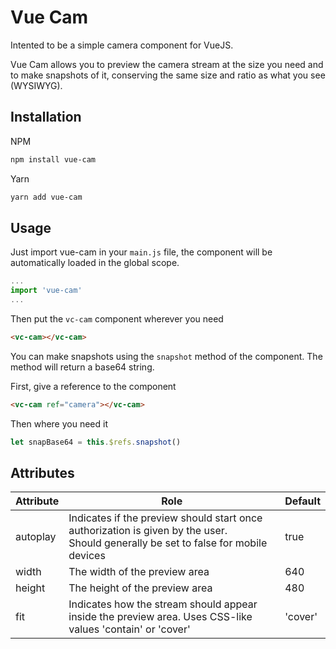 # Vue Cam

Intented to be a simple camera component for VueJS.

Vue Cam allows you to preview the camera stream at the size you need and to make snapshots of it, conserving the same size and ratio as what you see (WYSIWYG).

## Installation

NPM
```bash
npm install vue-cam
```

Yarn
```bash
yarn add vue-cam
```

## Usage

Just import vue-cam in your ```main.js``` file, the component will be automatically loaded in the global scope.

```javascript
...
import 'vue-cam'
...
```

Then put the ```vc-cam``` component wherever you need

```html
<vc-cam></vc-cam>
```

You can make snapshots using the ```snapshot``` method of the component. The method will return a base64 string.

First, give a reference to the component
```html
<vc-cam ref="camera"></vc-cam>
```

Then where you need it
```javascript
let snapBase64 = this.$refs.snapshot()
```

## Attributes

|Attribute   |Role                                                                                                                                   |Default    |
|------------|---------------------------------------------------------------------------------------------------------------------------------------|-----------|
|autoplay    |Indicates if the preview should start once authorization is given by the user. <br>Should generally be set to false for mobile devices |true       |
|width       |The width of the preview area                                                                                                          |640        |
|height      |The height of the preview area                                                                                                         |480        |
|fit         |Indicates how the stream should appear inside the preview area. Uses CSS-like values 'contain' or 'cover'                              |'cover'    |

